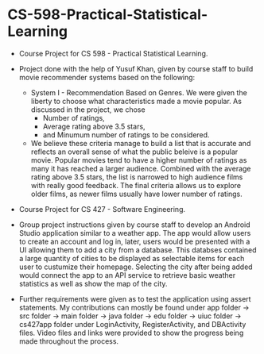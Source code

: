 # CS-598-Practical-Statistical-Learning
- Course Project for CS 598 - Practical Statistical Learning.
- Project done with the help of Yusuf Khan, given by course staff to build movie recommender systems based on the following:
  - System I - Recommendation Based on Genres. We were given the liberty to choose what characteristics made a movie popular. As discussed in the project, we chose 
    - Number of ratings,
    - Average rating above 3.5 stars,
    - and Minumum number of ratings to be considered.
  * We believe these criteria manage to build a list that is accurate and reflects an overall sense of what the public beleive is a popular movie. Popular movies tend to have a higher number of ratings as many it has reached
  a larger audience. Combined with the average rating above 3.5 stars, the list is narrowed to high audience films with really good feedback. The final criteria allows us to explore older films, as newer films usually have
  lower number of ratings.



- Course Project for CS 427 - Software Engineering.
- Group project instructions given by course staff to develop an Android Studio application similar to a weather app. The app would allow users to create an account and log in, later, users would be presented with a UI allowing them to add a city from a database. This databses contained a large quantity of cities to be displayed as selectable items for each user to custumize their homepage. Selecting the city after being added would connect the app to an API service to retrieve basic weather statistics as well as show the map of the city.
- Further requirements were given as to test the application using assert statements. My contributions can mostly be found under app folder -> src folder -> main folder -> java folder -> edu folder -> uiuc folder -> cs427app folder under LoginActivity, RegisterActivity, and DBActivity files. Video files and links were provided to show the progress being made throughout the process.
